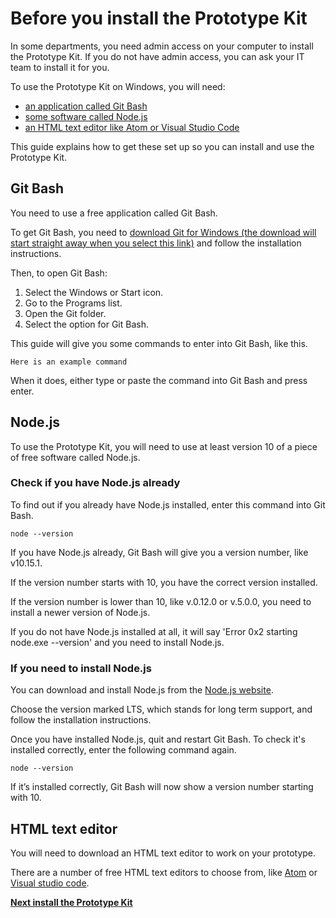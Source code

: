 # Before you install the Prototype Kit

In some departments, you need admin access on your computer to install the Prototype Kit. If you do not have admin access, you can ask your IT team to install it for you. 

To use the Prototype Kit on Windows, you will need:

- [an application called Git Bash](#git-bash)
- [some software called Node.js](#Node.js)
- [an HTML text editor like Atom or Visual Studio Code](#html-text-editor)

This guide explains how to get these set up so you can install and use the Prototype Kit.

## Git Bash

You need to use a free application called Git Bash.

To get Git Bash, you need to [download Git for Windows (the download will start straight away when you select this link)](https://git-scm.com/download/win) and follow the installation instructions.

Then, to open Git Bash:

1. Select the Windows or Start icon.
2. Go to the Programs list.
3. Open the Git folder.
4. Select the option for Git Bash.

This guide will give you some commands to enter into Git Bash, like this. 

`Here is an example command` 

When it does, either type or paste the command into Git Bash and press enter.

## Node.js

To use the Prototype Kit, you will need to use at least version 10 of a piece of free software called Node.js.

### Check if you have Node.js already

To find out if you already have Node.js installed, enter this command into Git Bash.

`node --version`

If you have Node.js already, Git Bash will give you a version number, like v10.15.1.

If the version number starts with 10, you have the correct version installed.

If the version number is lower than 10, like v.0.12.0 or v.5.0.0, you need to install a newer version of Node.js.

If you do not have Node.js installed at all, it will say 'Error 0x2 starting node.exe --version' and you need to install Node.js.

### If you need to install Node.js

You can download and install Node.js from the [Node.js website](https://nodejs.org/en/). 

Choose the version marked LTS, which stands for long term support, and follow the installation instructions.

Once you have installed Node.js, quit and restart Git Bash. To check it's installed correctly, enter the following command again.

`node --version`

If it’s installed correctly, Git Bash will now show a version number starting with 10.

## HTML text editor

You will need to download an HTML text editor to work on your prototype. 

There are a number of free HTML text editors to choose from, like [Atom](https://atom.io/) or [Visual studio code](https://code.visualstudio.com/).

**[Next install the Prototype Kit](/docs/get-started/windows-installation-guide/install-the-kit)**
